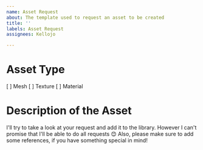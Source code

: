 ```yaml
---
name: Asset Request
about: The template used to request an asset to be created
title: ''
labels: Asset Request
assignees: Kellojo

---
```


# Asset Type
[ ] Mesh
[ ] Texture
[ ] Material

# Description of the Asset


I'll try to take a look at your request and add it to the library. However I can't promise that I'll be able to do all requests 😊
Also, please make sure to add some references, if you have something special in mind!
